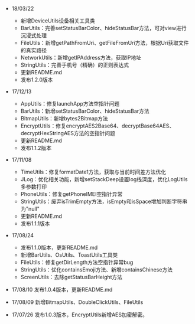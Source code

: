 * 18/03/22

    * 新增DeviceUtils设备相关工具类
    * BarUtils：完善setStatusBarColor、hideStatusBar方法，可对view进行沉浸式处理
    * FileUtils：新增getPathFromUri、getFileFromUri方法，根据Uri获取文件的真实路径
    * NetworkUtils：新增getIPAddress方法，获取IP地址
    * StringUtils：完善手机号（精确）的正则表达式
    * 更新README.md
    * 发布1.2.0版本

* 17/12/13

    * AppUtils：修复launchApp方法空指针问题
    * BarUtils：新增setStatusBarColor、hideStatusBar方法
    * BitmapUtils：新增bytes2Bitmap方法
    * EncryptUtils：修复encryptAES2Base64、decryptBase64AES、decryptHexStringAES方法的空指针问题
    * 更新README.md
    * 发布1.1.2版本

* 17/11/08

    * TimeUtils：修复formatDate1方法，获取与当前时间差方法优化
    * JLog：优化相关功能，新增setStackDeep设置log栈深度，优化LogUtils多参数打印
    * PhoneUtils：修复getPhoneIMEI空指针异常
    * StringUtils：废弃isTrimEmpty方法，isEmpty和isSpace增加判断字符串为"null"
    * 更新README.md
    * 发布1.1.1版本

* 17/08/24

    * 发布1.1.0版本，更新README.md
    * 新增BarUtils、OsUtils、ToastUtils工具类
    * FileUtils：修复getDirLength方法空指针异常bug
    * StringUtils：优化containsEmoji方法、新增containsChinese方法
    * ScreenUtils：去除getStatusBarHeight方法

* 17/08/10 发布1.0.4版本，更新README.md
* 17/08/09 新增BitmapUtils、DoubleClickUtils、FileUtils
* 17/07/26 发布1.0.3版本，EncryptUtils新增AES加密解密。